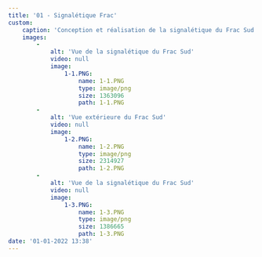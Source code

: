 ```yaml
---
title: '01 - Signalétique Frac'
custom:
    caption: 'Conception et réalisation de la signalétique du Frac Sud'
    images:
        -
            alt: 'Vue de la signalétique du Frac Sud'
            video: null
            image:
                1-1.PNG:
                    name: 1-1.PNG
                    type: image/png
                    size: 1363096
                    path: 1-1.PNG
        -
            alt: 'Vue extérieure du Frac Sud'
            video: null
            image:
                1-2.PNG:
                    name: 1-2.PNG
                    type: image/png
                    size: 2314927
                    path: 1-2.PNG
        -
            alt: 'Vue de la signalétique du Frac Sud'
            video: null
            image:
                1-3.PNG:
                    name: 1-3.PNG
                    type: image/png
                    size: 1386665
                    path: 1-3.PNG
date: '01-01-2022 13:38'
---
```


